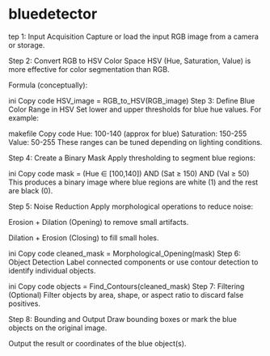 # bluedetector
tep 1: Input Acquisition
Capture or load the input RGB image from a camera or storage.

Step 2: Convert RGB to HSV Color Space
HSV (Hue, Saturation, Value) is more effective for color segmentation than RGB.

Formula (conceptually):

ini
Copy code
HSV_image = RGB_to_HSV(RGB_image)
Step 3: Define Blue Color Range in HSV
Set lower and upper thresholds for blue hue values. For example:

makefile
Copy code
Hue: 100-140 (approx for blue)
Saturation: 150-255
Value: 50-255
These ranges can be tuned depending on lighting conditions.

Step 4: Create a Binary Mask
Apply thresholding to segment blue regions:

ini
Copy code
mask = (Hue ∈ [100,140]) AND (Sat ≥ 150) AND (Val ≥ 50)
This produces a binary image where blue regions are white (1) and the rest are black (0).

Step 5: Noise Reduction
Apply morphological operations to reduce noise:

Erosion + Dilation (Opening) to remove small artifacts.

Dilation + Erosion (Closing) to fill small holes.

ini
Copy code
cleaned_mask = Morphological_Opening(mask)
Step 6: Object Detection
Label connected components or use contour detection to identify individual objects.

ini
Copy code
objects = Find_Contours(cleaned_mask)
Step 7: Filtering (Optional)
Filter objects by area, shape, or aspect ratio to discard false positives.

Step 8: Bounding and Output
Draw bounding boxes or mark the blue objects on the original image.

Output the result or coordinates of the blue object(s).
